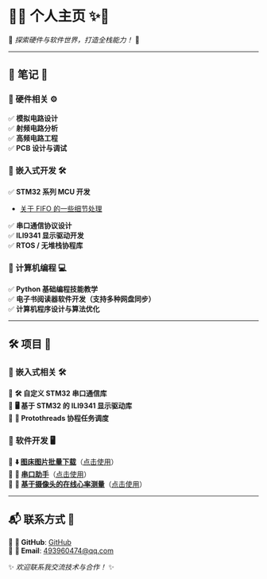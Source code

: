 # 🌟✨ 个人主页 ✨🌟

🚀 *探索硬件与软件世界，打造全栈能力！* 🚀

---

## 📝 笔记 📖

### 📌 硬件相关 ⚙️  

✅ **模拟电路设计**  
✅ **射频电路分析**  
✅ **高频电路工程**  
✅ **PCB 设计与调试**  

### 📌 嵌入式开发 🛠️  

✅ **STM32 系列 MCU 开发**  

- [关于 FIFO 的一些细节处理](https://github.com/zhenyu-jia/zhenyu-jia.github.io/blob/main/docs/Embedded/Software/%E5%85%B3%E4%BA%8E%20FIFO%20%E7%9A%84%E4%B8%80%E4%BA%9B%E7%BB%86%E8%8A%82%E5%A4%84%E7%90%86.md)

✅ **串口通信协议设计**  
✅ **ILI9341 显示驱动开发**  
✅ **RTOS / 无堆栈协程库**  

### 📌 计算机编程 💻  

✅ **Python 基础编程技能教学**  
✅ **电子书阅读器软件开发（支持多种网盘同步）**  
✅ **计算机程序设计与算法优化**  

---

## 🛠️ 项目 🚀

### 📌 嵌入式相关 🛠️

🔹 **🛠️ 自定义 STM32 串口通信库**  
🔹 **🖥️ 基于 STM32 的 ILI9341 显示驱动库**  
🔹 **🔄 Protothreads 协程任务调度**  

### 📌 软件开发 🖥️

🔹 **⬇️ [图床图片批量下载](https://github.com/zhenyu-jia/ImageBatchDownloader)**（[点击使用](https://zhenyu-jia.github.io/ImageBatchDownloader/)）  
🔹 **📡 [串口助手](https://github.com/zhenyu-jia/SerialAssistant)**（[点击使用](https://zhenyu-jia.github.io/SerialAssistant/)）  
🔹 **📡 [基于摄像头的在线心率测量](https://github.com/zhenyu-jia/HeartRateMeasurement)**（[点击使用](https://zhenyu-jia.github.io/HeartRateMeasurement/)）

---

## 📬 联系方式 📡

📌 **🔗 GitHub**: [GitHub](https://github.com/zhenyu-jia)  
📌 **📧 Email**: <493960474@qq.com>

✨ *欢迎联系我交流技术与合作！* ✨
